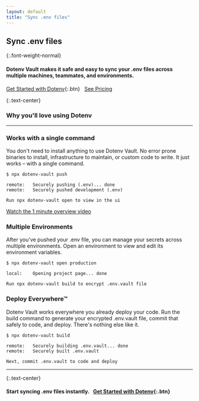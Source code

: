 ```yaml
---
layout: default
title: "Sync .env files"
---
```


<article class="hero" markdown="1" style="background-image: url(https://raw.githubusercontent.com/motdotla/dotenv/master/dotenv.svg) !important; background-size: 25rem; background-repeat: no-repeat; background-position: 12rem -5rem;">

# Sync .env files

{:.font-weight-normal}
#### Dotenv Vault makes it safe and easy to sync your .env files across multiple machines, teammates, and environments.

[Get Started with Dotenv](/signup){:.btn} &nbsp;&nbsp;[See Pricing](/pricing)

</article>

<article markdown="1">

{:.text-center}
### Why you'll love using Dotenv

---

### Works with a single command

You don't need to install anything to use Dotenv Vault. No error prone binaries to install, infrastructure to maintain, or custom code to write. It just works – with a single command.

```
$ npx dotenv-vault push

remote:   Securely pushing (.env)... done
remote:   Securely pushed development (.env)

Run npx dotenv-vault open to view in the ui
```

[Watch the 1 minute overview video](https://www.youtube.com/watch?v=z-lBjxfhWeY)

### Multiple Environments

After you've pushed your .env file, you can manage your secrets across multiple environments. Open an environment to view and edit its environment variables.

```
$ npx dotenv-vault open production

local:    Opening project page... done

Run npx dotenv-vault build to encrypt .env.vault file
```

### Deploy Everywhere™

Dotenv Vault works everywhere you already deploy your code. Run the build command to generate your encrypted .env.vault file, commit that safely to code, and deploy. There's nothing else like it.

```
$ npx dotenv-vault build

remote:   Securely building .env.vault... done
remote:   Securely built .env.vault

Next, commit .env.vault to code and deploy
```

---

{:.text-center}
#### Start syncing .env files instantly.&nbsp;&nbsp;&nbsp;[Get Started with Dotenv](/signup){:.btn}

</article>

<!--
Make your experience even better!

  <h2>Add your teammates</h2>

  <p>Add your teammates and stop sharing .env files over insecure channels like Slack and email. Spend your time coding rather than updating .env.example files, and never lose an important .env file again. Tell your teammates to run:</p>

  <h2>Manage their access</h2>

<pre><code>npx dotenv-vault pull</code></pre>
-->
